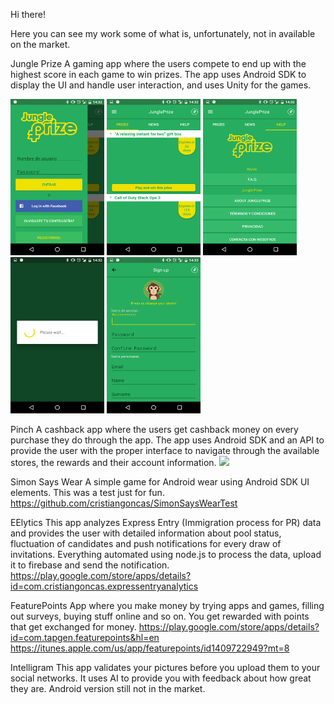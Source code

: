 Hi there!

Here you can see my work some of what is, unfortunately, not in available on the market.

Jungle Prize
A gaming app where the users compete to end up with the highest score in each game to win prizes.
The app uses Android SDK to display the UI and handle user interaction, and uses Unity for the games.

<img src="/Screenshot_20160729-143228.png" title="screenshot 1" width="150" height="250" />  <img src="/Screenshot_20160729-143232.png" title="screenshot 1" width="150" height="250" />  <img src="/Screenshot_20160729-143244.png" title="screenshot 1" width="150" height="250" />  <img src="/Screenshot_20160729-143255.png" title="screenshot 1" width="150" height="250" />  <img src="/Screenshot_20160729-143332.png" title="screenshot 1" width="150" height="250" />

Pinch
A cashback app where the users get cashback money on every purchase they do through the app.
The app uses Android SDK and an API to provide the user with the proper interface to navigate through the available stores, the rewards and their account information.
![](pinch480.gif)

Simon Says Wear
A simple game for Android wear using Android SDK UI elements. This was a test just for fun.
https://github.com/cristiangoncas/SimonSaysWearTest

EElytics
This app analyzes Express Entry (Immigration process for PR) data and provides the user with detailed information about pool status, fluctuation of candidates and push notifications for every draw of invitations.
Everything automated using node.js to process the data, upload it to firebase and send the notification.
https://play.google.com/store/apps/details?id=com.cristiangoncas.expressentryanalytics

FeaturePoints
App where you make money by trying apps and games, filling out surveys, buying stuff online and so on. You get rewarded with points that get exchanged for money.
https://play.google.com/store/apps/details?id=com.tapgen.featurepoints&hl=en
https://itunes.apple.com/us/app/featurepoints/id1409722949?mt=8

Intelligram
This app validates your pictures before you upload them to your social networks. It uses AI to provide you with feedback about how great they are.
Android version still not in the market.

